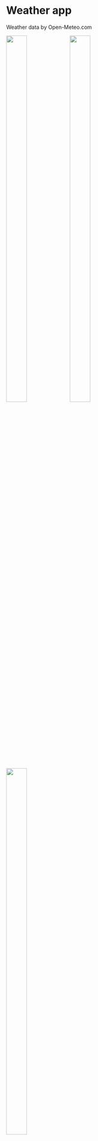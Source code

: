 # Weather app
Weather data by Open-Meteo.com

<span>
  <img src="https://github.com/dmitLu99/Weather_App/blob/ff876d53cbf24af0ebf54d6160f9cf892f0b24ac/app/1.jpg" width="33%" height="50%">
  <img src="https://github.com/dmitLu99/Weather_App/blob/ff876d53cbf24af0ebf54d6160f9cf892f0b24ac/app/2.jpg" width="33%" height="50%">
  <img src="https://github.com/dmitLu99/Weather_App/blob/ff876d53cbf24af0ebf54d6160f9cf892f0b24ac/app/3.jpg" width="33%" height="50%">
</span>
